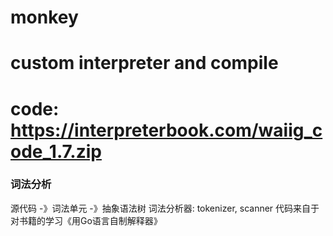 # monkey
# custom interpreter and compile
# code: https://interpreterbook.com/waiig_code_1.7.zip
### 词法分析
源代码 -》词法单元 -》抽象语法树
词法分析器: tokenizer, scanner
代码来自于对书籍的学习《用Go语言自制解释器》
